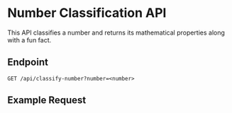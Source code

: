 # Number Classification API

This API classifies a number and returns its mathematical properties along with a fun fact.

## Endpoint
`GET /api/classify-number?number=<number>`

## Example Request